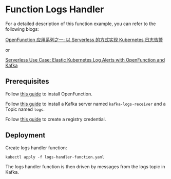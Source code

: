 # Function Logs Handler

For a detailed description of this function example, you can refer to the following blogs:

[OpenFunction 应用系列之一: 以 Serverless 的方式实现 Kubernetes 日志告警](https://kubesphere.io/zh/blogs/serverless-way-for-kubernetes-log-alert/)

or

[Serverless Use Case: Elastic Kubernetes Log Alerts with OpenFunction and Kafka](https://kubesphere.io/blogs/serverless-way-for-kubernetes-log-alert/)

## Prerequisites

Follow [this guide](../../../Prerequisites.md#openfunction) to install OpenFunction.

Follow [this guide](../../../Prerequisites.md#kafka) to install a Kafka server named `kafka-logs-receiver` and a Topic named `logs`.

Follow [this guide](../../../Prerequisites.md#registry-credential) to create a registry credential.

## Deployment

Create logs handler function:

```shell
kubectl apply -f logs-handler-function.yaml
```

The logs handler function is then driven by messages from the logs topic in Kafka.
